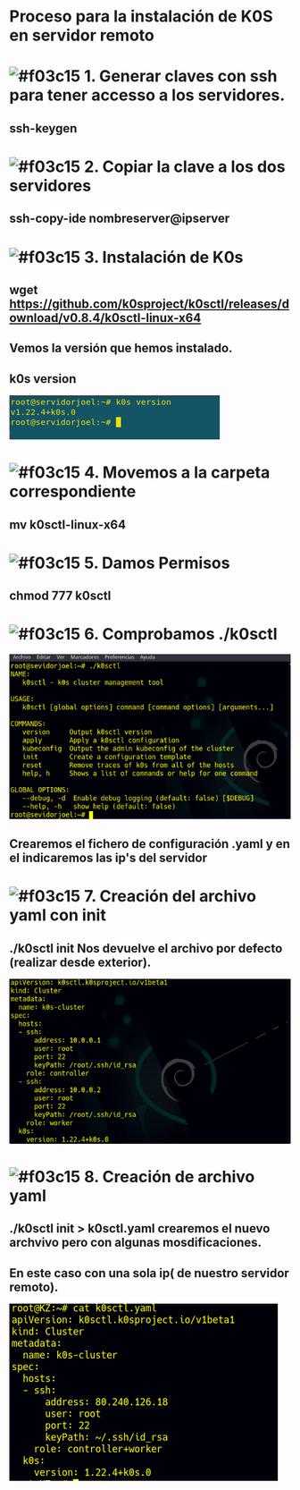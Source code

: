 # Proceso para la instalación de K0S en servidor remoto
 # ![#f03c15](https://via.placeholder.com/15/f03c15/000000?text=+) 1.  Generar claves con ssh para tener accesso a los servidores.
 ## ssh-keygen 
 # ![#f03c15](https://via.placeholder.com/15/f03c15/000000?text=+) 2. Copiar la clave a los dos servidores
 ## ssh-copy-ide nombreserver@ipserver

 # ![#f03c15](https://via.placeholder.com/15/f03c15/000000?text=+) 3. Instalación de K0s
 ## wget https://github.com/k0sproject/k0sctl/releases/download/v0.8.4/k0sctl-linux-x64

## Vemos la versión que hemos instalado.
## k0s version
![img](https://github.com/abarcajoel/K0S/blob/main/img/K0s_version.png)

# ![#f03c15](https://via.placeholder.com/15/f03c15/000000?text=+) 4. Movemos  a la carpeta correspondiente
 ## mv k0sctl-linux-x64

 # ![#f03c15](https://via.placeholder.com/15/f03c15/000000?text=+) 5. Damos Permisos
 ## chmod 777 k0sctl

 # ![#f03c15](https://via.placeholder.com/15/f03c15/000000?text=+) 6. Comprobamos ./k0sctl
 ![img](https://github.com/abarcajoel/K0S/blob/main/img/instalacion.png)

 ## Crearemos el fichero de configuración  .yaml y en el indicaremos las ip's del servidor
 # ![#f03c15](https://via.placeholder.com/15/f03c15/000000?text=+) 7. Creación del archivo yaml con init
 ## ./k0sctl init  Nos devuelve el archivo por defecto (realizar desde exterior).
 ![img](https://github.com/abarcajoel/K0S/blob/main/img/k0sctl_init.png)
 # ![#f03c15](https://via.placeholder.com/15/f03c15/000000?text=+) 8. Creación de archivo yaml
 ## ./k0sctl init > k0sctl.yaml crearemos el nuevo archvivo pero con algunas mosdificaciones.
 ## En este caso con una sola ip( de nuestro servidor remoto).
 ![img](https://github.com/abarcajoel/K0S/blob/main/img/k0sctl_un_servidor.png)
